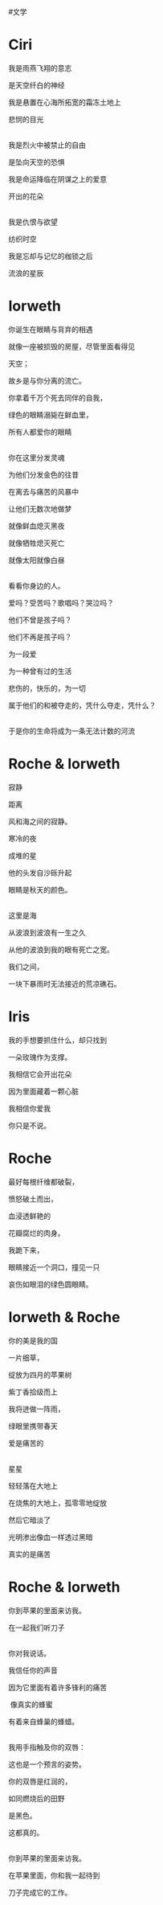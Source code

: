 #文学 

#  Ciri

我是雨燕飞翔的意志

是天空纤白的神经 

我是悬置在心海所拓宽的霜冻土地上

悲悯的目光  <br/>
<br/>

我是烈火中被禁止的自由 

是坠向天空的恐惧 

我是命运降临在阴谋之上的爱意 

开出的花朵  <br/>
<br/>

我是仇恨与欲望 

纺织时空 

我是忘却与记忆的枷锁之后 

流浪的星辰

# Iorweth

你诞生在眼睛与背弃的相遇

就像一座被损毁的房屋，尽管里面看得见

天空；

故乡是与你分离的流亡。

你拿着千万个死去同伴的自我，

绿色的眼睛溺毙在鲜血里，

所有人都爱你的眼睛<br/>
<br/>

你在这里分发灵魂

为他们分发金色的往昔

在离去与痛苦的风暴中

让他们无数次地做梦

就像鲜血熄灭黑夜

就像牺牲熄灭死亡

就像太阳就像白昼<br/>
<br/>

看看你身边的人。

爱吗？受苦吗？歌唱吗？哭泣吗？

他们不曾是孩子吗？

他们不再是孩子吗？

为一段爱

为一种曾有过的生活

悲伤的，快乐的，为一切

属于他们的和被夺走的，凭什么夺走，凭什么？<br/>
<br/>

于是你的生命将成为一条无法计数的河流

# Roche & Iorweth

寂静

距离 

风和海之间的寂静。 

寒冷的夜 

成堆的星

他的头发自沙砾升起

眼睛是秋天的颜色。<br/>
<br/>

这里是海 

从波浪到波浪有一生之久

从他的波浪到我的眼有死亡之宽。

我们之间，

一块下暴雨时无法接近的荒凉礁石。

# Iris

我的手想要抓住什么，却只找到

一朵玫瑰作为支撑。

我相信它会开出花朵

因为里面藏着一颗心脏

我相信你爱我

你只是不说。

# Roche

最好每根纤维都破裂，

愤怒破土而出，

血浸透鲜艳的

花瓣腐烂的肉身。

我跪下来，

眼睛接近一个洞口，撞见一只

哀伤如眼泪的绿色圆眼睛。

# Iorweth & Roche

你的美是我的国

一片细草，

绽放为四月的苹果树

紫丁香拾级而上

我将迸做一阵雨，

绿眼里携带春天

爱是痛苦的<br/>
<br/>

星星

轻轻落在大地上

在烧焦的大地上，孤零零地绽放

然后它暗淡了

光明渗出像血一样透过黑暗

真实的是痛苦

# Roche & Iorweth

你到苹果的里面来访我。  

在一起我们听刀子 <br/>
<br/>

你对我说话。

我信任你的声音  

因为它里面有着许多锋利的痛苦

 像真实的蜂蜜  

有着来自蜂巢的蜂蜡。 <br/>
<br/>

我用手指触及你的双唇：  

这也是一个预言的姿势。  

你的双唇是红润的，

如同燃烧后的田野  

是黑色。  

这都真的。<br/>
<br/>

你到苹果的里面来访我。

在苹果里面，你和我一起待到  

刀子完成它的工作。